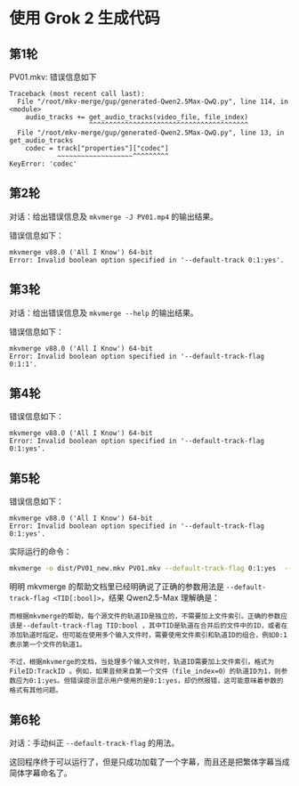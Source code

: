 # 使用 Grok 2 生成代码

## 第1轮

PV01.mkv: 错误信息如下

```
Traceback (most recent call last):
  File "/root/mkv-merge/gup/generated-Qwen2.5Max-QwQ.py", line 114, in <module>
    audio_tracks += get_audio_tracks(video_file, file_index)
                    ^^^^^^^^^^^^^^^^^^^^^^^^^^^^^^^^^^^^^^^^
  File "/root/mkv-merge/gup/generated-Qwen2.5Max-QwQ.py", line 13, in get_audio_tracks
    codec = track["properties"]["codec"]
            ~~~~~~~~~~~~~~~~~~~^^^^^^^^^
KeyError: 'codec'
```

## 第2轮

对话：给出错误信息及 `mkvmerge -J PV01.mp4` 的输出结果。

错误信息如下：

```
mkvmerge v88.0 ('All I Know') 64-bit
Error: Invalid boolean option specified in '--default-track 0:1:yes'.
```

## 第3轮

对话：给出错误信息及 `mkvmerge --help` 的输出结果。

错误信息如下：

```
mkvmerge v88.0 ('All I Know') 64-bit
Error: Invalid boolean option specified in '--default-track-flag 0:1:1'.
```

## 第4轮

错误信息如下：

```
mkvmerge v88.0 ('All I Know') 64-bit
Error: Invalid boolean option specified in '--default-track-flag 0:1:yes'.
```

## 第5轮

错误信息如下：

```
mkvmerge v88.0 ('All I Know') 64-bit
Error: Invalid boolean option specified in '--default-track-flag 0:1:yes'.
```

实际运行的命令：
```bash
mkvmerge -o dist/PV01_new.mkv PV01.mkv --default-track-flag 0:1:yes  --no-subtitles --language 0:und --track-name 0:"简体中文" --default-track-flag 0:yes dist/subsetted/PV01.SC.ass --language 0:und --track-name 0:"简体中文" --default-track-flag 0:no dist/subsetted/PV01.TC.ass --attach-file dist/subsetted/方正准圆_GBK.MNN27RAV.ttf --attach-file dist/subsett
```

明明 mkvmerge 的帮助文档里已经明确说了正确的参数用法是 `--default-track-flag <TID[:bool]>`，结果 Qwen2.5-Max 理解确是：

```
而根据mkvmerge的帮助，每个源文件的轨道ID是独立的，不需要加上文件索引。正确的参数应该是--default-track-flag TID:bool ，其中TID是轨道在合并后的文件中的ID，或者在添加轨道时指定。但可能在使用多个输入文件时，需要使用文件索引和轨道ID的组合，例如0:1表示第一个文件的轨道1。

不过，根据mkvmerge的文档，当处理多个输入文件时，轨道ID需要加上文件索引，格式为FileID:TrackID 。例如，如果音频来自第一个文件（file_index=0）的轨道ID为1，则参数应为0:1:yes。但错误提示显示用户使用的是0:1:yes，却仍然报错，这可能意味着参数的格式有其他问题。
```

## 第6轮

对话：手动纠正 `--default-track-flag` 的用法。

这回程序终于可以运行了，但是只成功加载了一个字幕，而且还是把繁体字幕当成简体字幕命名了。
